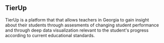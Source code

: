 ## TierUp
TierUp is a platform that that allows teachers in Georgia to gain insight about their students through assesments of changing student performance and through deep data visualization relevant to the student's progress according to current educational standards.
